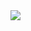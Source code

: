 <picture>
  <source
    srcset="https://github-readme-stats.vercel.app/api?username=Rafael3323&show_icons=true&theme=dark"
    media="(prefers-color-scheme: dracula)"
  />
  <source
    srcset="https://github-readme-stats.vercel.app/api?username=Rafael3323&show_icons=true"
    media="(prefers-color-scheme: light), (prefers-color-scheme: no-preference)"
  />
  <img src="https://github-readme-stats.vercel.app/api?username=Rafael3323&show_icons=true" />
</picture>
